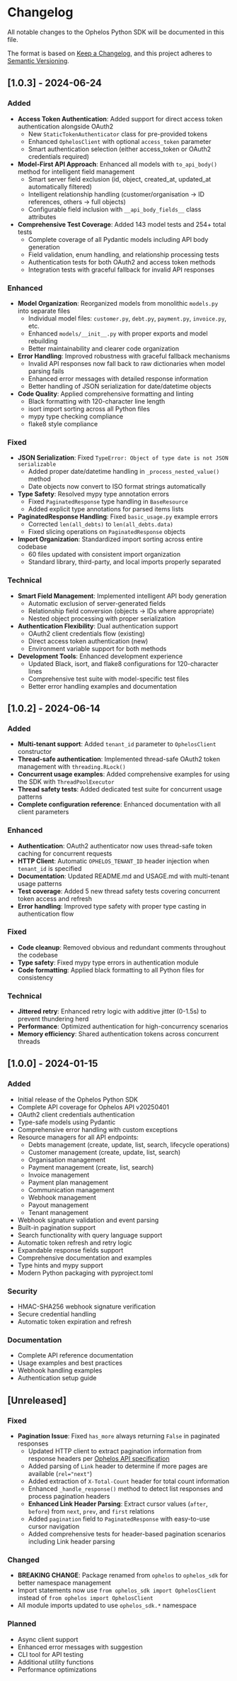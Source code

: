 # Changelog

All notable changes to the Ophelos Python SDK will be documented in this file.

The format is based on [Keep a Changelog](https://keepachangelog.com/en/1.0.0/),
and this project adheres to [Semantic Versioning](https://semver.org/spec/v2.0.0.html).

## [1.0.3] - 2024-06-24

### Added
- **Access Token Authentication**: Added support for direct access token authentication alongside OAuth2
  - New `StaticTokenAuthenticator` class for pre-provided tokens
  - Enhanced `OphelosClient` with optional `access_token` parameter
  - Smart authentication selection (either access_token or OAuth2 credentials required)
- **Model-First API Approach**: Enhanced all models with `to_api_body()` method for intelligent field management
  - Smart server field exclusion (id, object, created_at, updated_at automatically filtered)
  - Intelligent relationship handling (customer/organisation → ID references, others → full objects)
  - Configurable field inclusion with `__api_body_fields__` class attributes
- **Comprehensive Test Coverage**: Added 143 model tests and 254+ total tests
  - Complete coverage of all Pydantic models including API body generation
  - Field validation, enum handling, and relationship processing tests
  - Authentication tests for both OAuth2 and access token methods
  - Integration tests with graceful fallback for invalid API responses

### Enhanced
- **Model Organization**: Reorganized models from monolithic `models.py` into separate files
  - Individual model files: `customer.py`, `debt.py`, `payment.py`, `invoice.py`, etc.
  - Enhanced `models/__init__.py` with proper exports and model rebuilding
  - Better maintainability and clearer code organization
- **Error Handling**: Improved robustness with graceful fallback mechanisms
  - Invalid API responses now fall back to raw dictionaries when model parsing fails
  - Enhanced error messages with detailed response information
  - Better handling of JSON serialization for date/datetime objects
- **Code Quality**: Applied comprehensive formatting and linting
  - Black formatting with 120-character line length
  - isort import sorting across all Python files
  - mypy type checking compliance
  - flake8 style compliance

### Fixed
- **JSON Serialization**: Fixed `TypeError: Object of type date is not JSON serializable`
  - Added proper date/datetime handling in `_process_nested_value()` method
  - Date objects now convert to ISO format strings automatically
- **Type Safety**: Resolved mypy type annotation errors
  - Fixed `PaginatedResponse` type handling in `BaseResource`
  - Added explicit type annotations for parsed items lists
- **PaginatedResponse Handling**: Fixed `basic_usage.py` example errors
  - Corrected `len(all_debts)` to `len(all_debts.data)`
  - Fixed slicing operations on `PaginatedResponse` objects
- **Import Organization**: Standardized import sorting across entire codebase
  - 60 files updated with consistent import organization
  - Standard library, third-party, and local imports properly separated

### Technical
- **Smart Field Management**: Implemented intelligent API body generation
  - Automatic exclusion of server-generated fields
  - Relationship field conversion (objects → IDs where appropriate)
  - Nested object processing with proper serialization
- **Authentication Flexibility**: Dual authentication support
  - OAuth2 client credentials flow (existing)
  - Direct access token authentication (new)
  - Environment variable support for both methods
- **Development Tools**: Enhanced development experience
  - Updated Black, isort, and flake8 configurations for 120-character lines
  - Comprehensive test suite with model-specific test files
  - Better error handling examples and documentation

## [1.0.2] - 2024-06-14

### Added
- **Multi-tenant support**: Added `tenant_id` parameter to `OphelosClient` constructor
- **Thread-safe authentication**: Implemented thread-safe OAuth2 token management with `threading.RLock()`
- **Concurrent usage examples**: Added comprehensive examples for using the SDK with `ThreadPoolExecutor`
- **Thread safety tests**: Added dedicated test suite for concurrent usage patterns
- **Complete configuration reference**: Enhanced documentation with all client parameters

### Enhanced
- **Authentication**: OAuth2 authenticator now uses thread-safe token caching for concurrent requests
- **HTTP Client**: Automatic `OPHELOS_TENANT_ID` header injection when `tenant_id` is specified
- **Documentation**: Updated README.md and USAGE.md with multi-tenant usage patterns
- **Test coverage**: Added 5 new thread safety tests covering concurrent token access and refresh
- **Error handling**: Improved type safety with proper type casting in authentication flow

### Fixed
- **Code cleanup**: Removed obvious and redundant comments throughout the codebase
- **Type safety**: Fixed mypy type errors in authentication module
- **Code formatting**: Applied black formatting to all Python files for consistency

### Technical
- **Jittered retry**: Enhanced retry logic with additive jitter (0-1.5s) to prevent thundering herd
- **Performance**: Optimized authentication for high-concurrency scenarios
- **Memory efficiency**: Shared authentication tokens across concurrent threads

## [1.0.0] - 2024-01-15

### Added
- Initial release of the Ophelos Python SDK
- Complete API coverage for Ophelos API v20250401
- OAuth2 client credentials authentication
- Type-safe models using Pydantic
- Comprehensive error handling with custom exceptions
- Resource managers for all API endpoints:
  - Debts management (create, update, list, search, lifecycle operations)
  - Customer management (create, update, list, search)
  - Organisation management
  - Payment management (create, list, search)
  - Invoice management
  - Payment plan management
  - Communication management
  - Webhook management
  - Payout management
  - Tenant management
- Webhook signature validation and event parsing
- Built-in pagination support
- Search functionality with query language support
- Automatic token refresh and retry logic
- Expandable response fields support
- Comprehensive documentation and examples
- Type hints and mypy support
- Modern Python packaging with pyproject.toml

### Security
- HMAC-SHA256 webhook signature verification
- Secure credential handling
- Automatic token expiration and refresh

### Documentation
- Complete API reference documentation
- Usage examples and best practices
- Webhook handling examples
- Authentication setup guide

## [Unreleased]

### Fixed
- **Pagination Issue**: Fixed `has_more` always returning `False` in paginated responses
  - Updated HTTP client to extract pagination information from response headers per [Ophelos API specification](https://ophelos-api.readme.io/reference/pagination)
  - Added parsing of `Link` header to determine if more pages are available (`rel="next"`)
  - Added extraction of `X-Total-Count` header for total count information
  - Enhanced `_handle_response()` method to detect list responses and process pagination headers
  - **Enhanced Link Header Parsing**: Extract cursor values (`after`, `before`) from `next`, `prev`, and `first` relations
  - Added `pagination` field to `PaginatedResponse` with easy-to-use cursor navigation
  - Added comprehensive tests for header-based pagination scenarios including Link header parsing

### Changed
- **BREAKING CHANGE**: Package renamed from `ophelos` to `ophelos_sdk` for better namespace management
- Import statements now use `from ophelos_sdk import OphelosClient` instead of `from ophelos import OphelosClient`
- All module imports updated to use `ophelos_sdk.*` namespace

### Planned
- Async client support
- Enhanced error messages with suggestion
- CLI tool for API testing
- Additional utility functions
- Performance optimizations 
